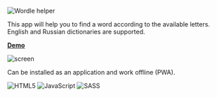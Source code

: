 ![Wordle helper](https://user-images.githubusercontent.com/3176886/154143598-420155a2-e506-4224-bd3b-fabd8b58cf31.png)

This app will help you to find a word according to the available letters. English and Russian dictionaries are supported.

**[Demo](https://sw999.github.io/wordle-helper/)**

![screen](https://user-images.githubusercontent.com/3176886/173416417-0bc5c77f-fc85-4ba7-a5b0-f264d1e7805f.png)

Can be installed as an application and work offline (PWA).

![HTML5](https://img.shields.io/badge/html5-%23E34F26.svg?style=for-the-badge&logo=html5&logoColor=white) ![JavaScript](https://img.shields.io/badge/javascript-%23323330.svg?style=for-the-badge&logo=javascript&logoColor=%23F7DF1E) ![SASS](https://img.shields.io/badge/SASS-hotpink.svg?style=for-the-badge&logo=SASS&logoColor=white)
